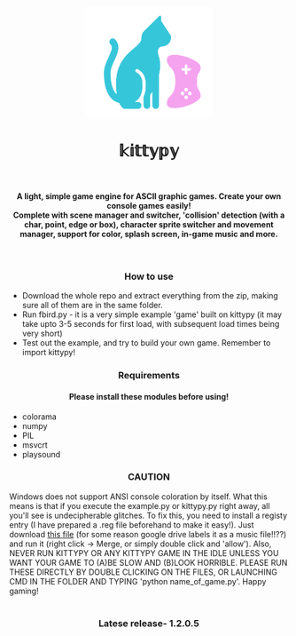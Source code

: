 <p align="center"><img src="kittypy.png" width=230 height=200></p>
<h1 align="center">𝕜𝕚𝕥𝕥𝕪𝕡𝕪</h1><br>
<h4 align="center">A light, simple game engine for ASCII graphic games. Create your own console games easily!<br>
Complete with scene manager and switcher, 'collision' detection (with a char, point, edge or box), character sprite switcher and movement manager, support for color, splash screen, in-game music and more.</h4><br>

<h3 align="center">How to use</h3>
<ul><li>Download the whole repo and extract everything from the zip, making sure all of them are in the same folder.
  <li>Run fbird.py - it is a very simple example 'game' built on kittypy (it may take upto 3-5 seconds for first load, with subsequent load times being very short)</li>
  <li>Test out the example, and try to build your own game. Remember to import kittypy!</li>
 </ul>
 <h3 align="center">Requirements</h3>
 <h4 align="center">Please install these modules before using!</h4>
 <ul><li>colorama</li>
  <li>numpy</li>
  <li>PIL</li>
  <li>msvcrt</li>
  <li>playsound</li>
 </ul>
 
 <h3 align="center">CAUTION</h3>
 Windows does not support ANSI console coloration by itself. What this means is that if you execute the example.py or kittypy.py right away, all you'll see is undecipherable glitches. To fix this, you need to install a registy entry (I have prepared a .reg file beforehand to make it easy!). Just download <a href=https://drive.google.com/file/d/1UxT_W_8vE_SWhUgg1AQMG8Q-J_Sw5t8I/view?usp=sharing">this file</a> (for some reason google drive labels it as a music file!!??) and run it (right click -> Merge, or simply double click and 'allow').
 Also, NEVER RUN KITTYPY OR ANY KITTYPY GAME IN THE IDLE UNLESS YOU WANT YOUR GAME TO (A)BE SLOW AND (B)LOOK HORRIBLE. PLEASE RUN THESE DIRECTLY BY DOUBLE CLICKING ON THE FILES, OR LAUNCHING CMD IN THE FOLDER AND TYPING 'python name_of_game.py'.
 Happy gaming!<br><br>
  
 <h3 align="center">Latese release- 1.2.0.5</h3>
  
  
